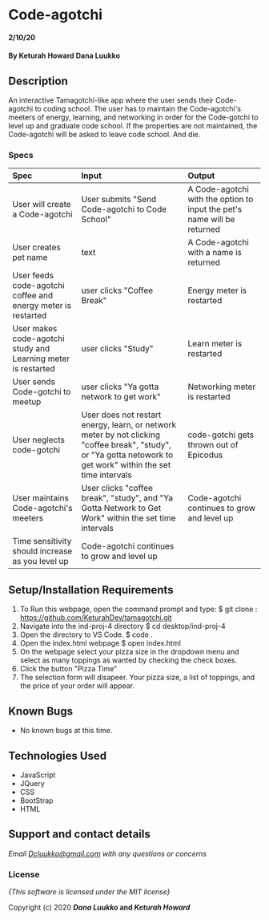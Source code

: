 # Code-agotchi

####  2/10/20

#### By **Keturah Howard Dana Luukko**

## Description

An interactive Tamagotchi-like app where the user sends their Code-agotchi to coding school. The user has to maintain the Code-agotchi's meeters of energy, learning, and networking in order for the Code-gotchi to level up and graduate code school. If the properties are not maintained, the Code-agotchi will be asked to leave code school. And die.


### Specs
| Spec | Input | Output |
| :-------------     | :------------- | :------------- |
| User will create a Code-agotchi | User submits "Send Code-agotchi to Code School" | A Code-agotchi with the option to input the pet's name will be returned |
| User creates pet name | text | A Code-agotchi with a name is returned |
| User feeds code-agotchi coffee and energy meter is restarted | user clicks "Coffee Break" | Energy meter is restarted |
| User makes code-agotchi study and Learning meter is restarted | user clicks "Study" | Learn meter is restarted |
| User sends Code-gotchi to meetup | user clicks "Ya gotta network to get work" | Networking meter is restarted |
| User neglects code-gotchi| User does not restart energy, learn, or network meter by not clicking "coffee break", "study", or "Ya gotta netowork to get work" within the set time intervals | code-gotchi gets thrown out of Epicodus |
| User maintains Code-agotchi's meeters | User clicks "coffee break", "study", and "Ya Gotta Network to Get Work" within the set time intervals | Code-agotchi continues to grow and level up |
| Time sensitivity should increase as you level up | Code-agotchi continues to grow and level up |




## Setup/Installation Requirements

1. To Run this webpage, open the command prompt and type:
$ git clone : https://github.com/KeturahDev/tamagotchi.git
2. Navigate into the ind-proj-4 directory
$ cd desktop/ind-proj-4
3. Open the directory to VS Code.
$ code .
4. Open the index.html webpage
$ open index.html
6. On the webpage select your pizza size in the dropdown menu and select as many toppings as wanted by checking the check boxes.
7. Click the button "Pizza Time"
8. The selection form will disapeer. Your pizza size, a list of toppings, and the price of your order will appear. 
## Known Bugs
* No known bugs at this time.

## Technologies Used
* JavaScript
* JQuery 
* CSS
* BootStrap
* HTML


## Support and contact details

_Email Dcluukko@gmail.com with any questions or concerns_

### License

*{This software is licensed under the MIT license}*

Copyright (c) 2020 **_Dana Luukko_ and _Keturah Howard_**
